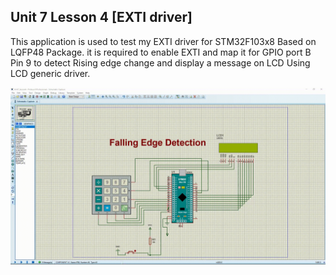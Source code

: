 ## Unit 7 Lesson 4 [EXTI driver]

This application is used to test my EXTI driver for STM32F103x8 Based on LQFP48 Package.
it is required to enable EXTI and map it for GPIO port B Pin 9 to detect Rising edge change
and display a message on LCD Using LCD generic driver.

<img align="center" alt="Simulation" width="1000" src="https://github.com/MohamedNabil70/Mastering_Embedded_Systems_Diploma/blob/main/Unit7_MCU_Essential_Peripherals/Lesson%204%20EXTI/Lab/Unit7_Lesson4_Lab.gif">
